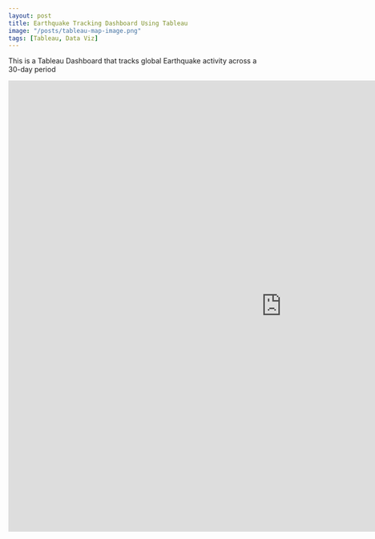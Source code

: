```yaml
---
layout: post
title: Earthquake Tracking Dashboard Using Tableau
image: "/posts/tableau-map-image.png"
tags: [Tableau, Data Viz]
---
```


This is a Tableau Dashboard that tracks global Earthquake activity across a 30-day period

<iframe seamless frameborder="0" src="https://public.tableau.com/shared/339YWCM3F?:embed=yes&:display_count=yes&:showVizHome=no" width = '1090' height = '900'></iframe>

